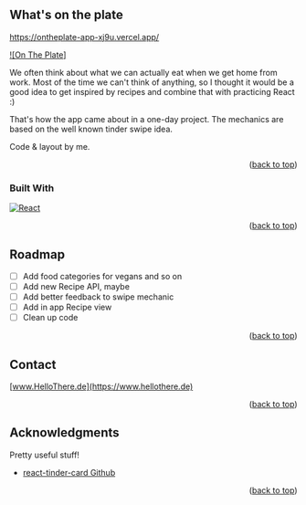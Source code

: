 <a name="readme-top"></a>

<!-- ABOUT THE PROJECT -->
## What's on the plate

https://ontheplate-app-xj9u.vercel.app/

[![On The Plate]](https://i.imgur.com/YO5HsJO.png)

We often think about what we can actually eat when we get home from work. Most of the time we can't think of anything, so I thought it would be a good idea to get inspired by recipes and combine that with practicing React :)

That's how the app came about in a one-day project. The mechanics are based on the well known tinder swipe idea. 

Code & layout by me.

<p align="right">(<a href="#readme-top">back to top</a>)</p>



### Built With

[![React][React.js]][React-url]

<p align="right">(<a href="#readme-top">back to top</a>)</p>



<!-- ROADMAP -->
## Roadmap

- [ ] Add food categories for vegans and so on
- [ ] Add new Recipe API, maybe
- [ ] Add better feedback to swipe mechanic
- [ ] Add in app Recipe view
- [ ] Clean up code

<p align="right">(<a href="#readme-top">back to top</a>)</p>


<!-- CONTACT -->
## Contact

[www.HelloThere.de](https://www.hellothere.de)

<p align="right">(<a href="#readme-top">back to top</a>)</p>



<!-- ACKNOWLEDGMENTS -->
## Acknowledgments

Pretty useful stuff!

* [react-tinder-card Github](https://github.com/3DJakob/react-tinder-card)

<p align="right">(<a href="#readme-top">back to top</a>)</p>



<!-- MARKDOWN LINKS & IMAGES -->
<!-- https://www.markdownguide.org/basic-syntax/#reference-style-links -->
[React.js]: https://img.shields.io/badge/React-20232A?style=for-the-badge&logo=react&logoColor=61DAFB
[React-url]: https://reactjs.org/
